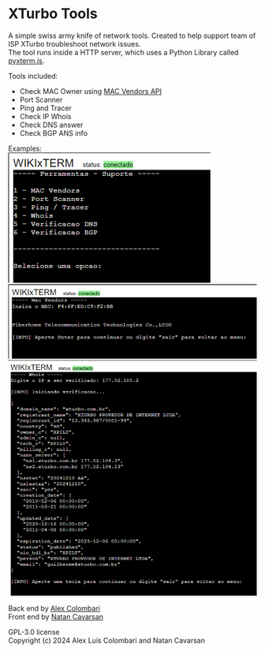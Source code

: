 # XTurbo Tools

A simple swiss army knife of network tools.
Created to help support team of ISP XTurbo troubleshoot network issues.<br>
The tool runs inside a HTTP server, which uses a Python Library called [pyxterm.js](https://github.com/cs01/pyxtermjs).

Tools included:
- Check MAC Owner using [MAC Vendors API](https://macvendors.com)
- Port Scanner
- Ping and Tracer
- Check IP Whois
- Check DNS answer
- Check BGP ANS info

Examples:<br>
![print1](./assets/print1.png)<br>
![print2](./assets/print2.png)<br>
![print3](./assets/print3.png)<br>
  

Back end by [Alex Colombari](https://github.com/alexcolombari)<br>
Front end by [Natan Cavarsan](https://github.com/Natan-yoko)

GPL-3.0 license <br>
Copyright (c) 2024 Alex Luís Colombari and Natan Cavarsan
